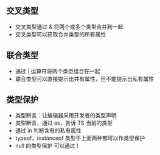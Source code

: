 ## 交叉类型
* 交叉类型通过 & 将两个或多个类型合并到一起
* 交叉类型可以获取合并类型的所有属性

## 联合类型
* 通过 | 运算符将两个类型组合在一起
* 联合类型可以直接提示出共有属性，但不能提示出私有属性

## 类型保护
* 类型断言：让编辑器采用开发者的类型声明
* 类型断言，通过 as，告诉 TS 当前的类型
* 通过 in 判断含有的私有属性
* typeof，instanceof 类型于上面两种都可以作类型保护
* null 的类型保护 可以通过 ! 